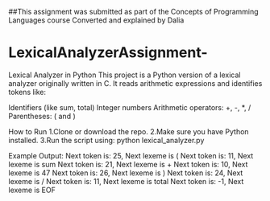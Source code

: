 ##This assignment was submitted as part of the Concepts of Programming Languages course
Converted and explained by Dalia 

# LexicalAnalyzerAssignment-
Lexical Analyzer in Python
This project is a Python version of a lexical analyzer originally written in C.
It reads arithmetic expressions and identifies tokens like:

Identifiers (like sum, total)
Integer numbers
Arithmetic operators: +, -, *, /
Parentheses: ( and )


How to Run
1.Clone or download the repo.
2.Make sure you have Python installed.
3.Run the script using:
python lexical_analyzer.py





Example Output:
Next token is: 25, Next lexeme is (
Next token is: 11, Next lexeme is sum
Next token is: 21, Next lexeme is +
Next token is: 10, Next lexeme is 47
Next token is: 26, Next lexeme is )
Next token is: 24, Next lexeme is /
Next token is: 11, Next lexeme is total
Next token is: -1, Next lexeme is EOF






